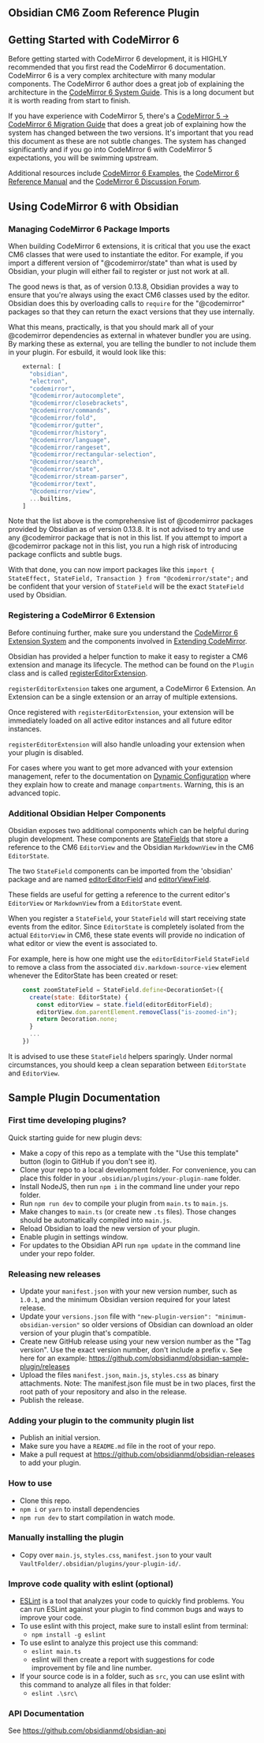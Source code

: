 ## Obsidian CM6 Zoom Reference Plugin

## Getting Started with CodeMirror 6

Before getting started with CodeMirror 6 development, it is HIGHLY recommended that you first read the CodeMirror 6 documentation. CodeMirror 6 is a very complex architecture with many modular components. The CodeMirror 6 author does a great job of explaining the architecture in the [CodeMirror 6 System Guide](https://codemirror.net/6/docs/guide/). This is a long document but it is worth reading from start to finish.

If you have experience with CodeMirror 5, there's a [CodeMirror 5 -> CodeMirror 6 Migration Guide](https://codemirror.net/6/docs/migration/) that does a great job of explaining how the system has changed between the two versions. It's important that you read this document as these are not subtle changes. The system has changed significantly and if you go into CodeMirror 6 with CodeMirror 5 expectations, you will be swimming upstream.

Additional resources include [CodeMirror 6 Examples](https://codemirror.net/6/examples/), the [CodeMirror 6 Reference Manual](https://codemirror.net/6/docs/ref/) and the [CodeMirror 6 Discussion Forum](https://discuss.codemirror.net/c/next).

## Using CodeMirror 6 with Obsidian

### Managing CodeMirror 6 Package Imports

When building CodeMirror 6 extensions, it is critical that you use the exact CM6 classes that were used to instantiate the editor. For example, if you import a different version of "@codemirror/state" than what is used by Obsidian, your plugin will either fail to register or just not work at all.

The good news is that, as of version 0.13.8, Obsidian provides a way to ensure that you're always using the exact CM6 classes used by the editor. Obsidian does this by overloading calls to `require` for the "@codemirror" packages so that they can return the exact versions that they use internally.

What this means, practically, is that you should mark all of your @codemirror dependencies as external in whatever bundler you are using. By marking these as external, you are telling the bundler to not include them in your plugin. For esbuild, it would look like this:

```js
    external: [
      "obsidian",
      "electron",
      "codemirror",
      "@codemirror/autocomplete",
      "@codemirror/closebrackets",
      "@codemirror/commands",
      "@codemirror/fold",
      "@codemirror/gutter",
      "@codemirror/history",
      "@codemirror/language",
      "@codemirror/rangeset",
      "@codemirror/rectangular-selection",
      "@codemirror/search",
      "@codemirror/state",
      "@codemirror/stream-parser",
      "@codemirror/text",
      "@codemirror/view",
      ...builtins,
    ]
```

Note that the list above is the comprehensive list of @codemirror packages provided by Obsidian as of version 0.13.8. It is not advised to try and use any @codemirror package that is not in this list. If you attempt to import a @codemirror package not in this list, you run a high risk of introducing package conflicts and subtle bugs.

With that done, you can now import packages like this `import { StateEffect, StateField, Transaction } from "@codemirror/state";` and be confident that your version of `StateField` will be the exact `StateField` used by Obsidian.

### Registering a CodeMirror 6 Extension

Before continuing further, make sure you understand the [CodeMirror 6 Extension System](https://codemirror.net/6/docs/guide/#extension) and the components involved in [Extending CodeMirror](https://codemirror.net/6/docs/guide/#extending-codemirror).

Obsidian has provided a helper function to make it easy to register a CM6 extension and manage its lifecycle. The method can be found on the `Plugin` class and is called [registerEditorExtension](https://github.com/obsidianmd/obsidian-api/blob/master/obsidian.d.ts#L2345).

`registerEditorExtension` takes one argument, a CodeMirror 6 Extension. An Extension can be a single extension or an array of multiple extensions.

Once registered with `registerEditorExtension`, your extension will be immediately loaded on all active editor instances and all future editor instances.

`registerEditorExtension` will also handle unloading your extension when your plugin is disabled.

For cases where you want to get more advanced with your extension management, refer to the documentation on [Dynamic Configuration](https://codemirror.net/6/examples/config/#dynamic-configuration) where they explain how to create and manage `compartments`. Warning, this is an advanced topic.

### Additional Obsidian Helper Components

Obsidian exposes two additional components which can be helpful during plugin development. These components are [StateFields](https://codemirror.net/6/docs/guide/#state-fields) that store a reference to the CM6 `EditorView` and the Obsidian `MarkdownView` in the CM6 `EditorState`.

The two `StateField` components can be imported from the 'obsidian' package and are named [editorEditorField](https://github.com/obsidianmd/obsidian-api/blob/master/obsidian.d.ts#L808) and [editorViewField](https://github.com/obsidianmd/obsidian-api/blob/master/obsidian.d.ts#L935).

These fields are useful for getting a reference to the current editor's `EditorView` or `MarkdownView` from a `EditorState` event.

When you register a `StateField`, your `StateField` will start receiving state events from the editor. Since `EditorState` is completely isolated from the actual `EditorView` in CM6, these state events will provide no indication of what editor or view the event is associated to.

For example, here is how one might use the `editorEditorField` `StateField` to remove a class from the associated `div.markdown-source-view` element whenever the EditorState has been created or reset:

```js
    const zoomStateField = StateField.define<DecorationSet>({
      create(state: EditorState) {
        const editorView = state.field(editorEditorField);
        editorView.dom.parentElement.removeClass("is-zoomed-in");
        return Decoration.none;
      }
      ...
    })
```

It is advised to use these `StateField` helpers sparingly. Under normal circumstances, you should keep a clean separation between `EditorState` and `EditorView`.

## Sample Plugin Documentation

### First time developing plugins?

Quick starting guide for new plugin devs:

- Make a copy of this repo as a template with the "Use this template" button (login to GitHub if you don't see it).
- Clone your repo to a local development folder. For convenience, you can place this folder in your `.obsidian/plugins/your-plugin-name` folder.
- Install NodeJS, then run `npm i` in the command line under your repo folder.
- Run `npm run dev` to compile your plugin from `main.ts` to `main.js`.
- Make changes to `main.ts` (or create new `.ts` files). Those changes should be automatically compiled into `main.js`.
- Reload Obsidian to load the new version of your plugin.
- Enable plugin in settings window.
- For updates to the Obsidian API run `npm update` in the command line under your repo folder.

### Releasing new releases

- Update your `manifest.json` with your new version number, such as `1.0.1`, and the minimum Obsidian version required for your latest release.
- Update your `versions.json` file with `"new-plugin-version": "minimum-obsidian-version"` so older versions of Obsidian can download an older version of your plugin that's compatible.
- Create new GitHub release using your new version number as the "Tag version". Use the exact version number, don't include a prefix `v`. See here for an example: https://github.com/obsidianmd/obsidian-sample-plugin/releases
- Upload the files `manifest.json`, `main.js`, `styles.css` as binary attachments. Note: The manifest.json file must be in two places, first the root path of your repository and also in the release.
- Publish the release.

### Adding your plugin to the community plugin list

- Publish an initial version.
- Make sure you have a `README.md` file in the root of your repo.
- Make a pull request at https://github.com/obsidianmd/obsidian-releases to add your plugin.

### How to use

- Clone this repo.
- `npm i` or `yarn` to install dependencies
- `npm run dev` to start compilation in watch mode.

### Manually installing the plugin

- Copy over `main.js`, `styles.css`, `manifest.json` to your vault `VaultFolder/.obsidian/plugins/your-plugin-id/`.

### Improve code quality with eslint (optional)
- [ESLint](https://eslint.org/) is a tool that analyzes your code to quickly find problems. You can run ESLint against your plugin to find common bugs and ways to improve your code. 
- To use eslint with this project, make sure to install eslint from terminal:
  - `npm install -g eslint`
- To use eslint to analyze this project use this command:
  - `eslint main.ts`
  - eslint will then create a report with suggestions for code improvement by file and line number.
- If your source code is in a folder, such as `src`, you can use eslint with this command to analyze all files in that folder:
  - `eslint .\src\`


### API Documentation

See https://github.com/obsidianmd/obsidian-api
